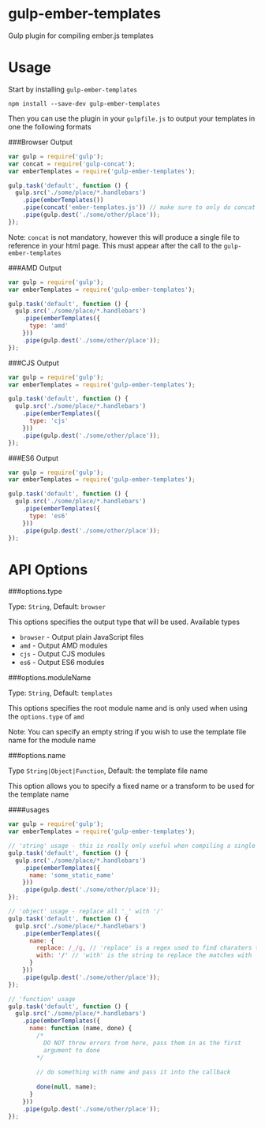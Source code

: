 gulp-ember-templates
====================

Gulp plugin for compiling ember.js templates

Usage
====================
Start by installing ``` gulp-ember-templates ```

```
npm install --save-dev gulp-ember-templates
```

Then you can use the plugin in your ```gulpfile.js``` to output your templates
in one the following formats

###Browser Output

```javascript
var gulp = require('gulp');
var concat = require('gulp-concat');
var emberTemplates = require('gulp-ember-templates');

gulp.task('default', function () {
  gulp.src('./some/place/*.handlebars')
    .pipe(emberTemplates())
    .pipe(concat('ember-templates.js')) // make sure to only do concat after
    .pipe(gulp.dest('./some/other/place'));
});
```

Note: ``` concat ``` is not mandatory, however this will produce a single file
to reference in your html page. This must appear after the call to the 
``` gulp-ember-templates ```

###AMD Output

```javascript
var gulp = require('gulp');
var emberTemplates = require('gulp-ember-templates');

gulp.task('default', function () {
  gulp.src('./some/place/*.handlebars')
    .pipe(emberTemplates({
      type: 'amd'
    }))
    .pipe(gulp.dest('./some/other/place'));
});
```

###CJS Output

```javascript
var gulp = require('gulp');
var emberTemplates = require('gulp-ember-templates');

gulp.task('default', function () {
  gulp.src('./some/place/*.handlebars')
    .pipe(emberTemplates({
      type: 'cjs'
    }))
    .pipe(gulp.dest('./some/other/place'));
});
```

###ES6 Output

```javascript
var gulp = require('gulp');
var emberTemplates = require('gulp-ember-templates');

gulp.task('default', function () {
  gulp.src('./some/place/*.handlebars')
    .pipe(emberTemplates({
      type: 'es6'
    }))
    .pipe(gulp.dest('./some/other/place'));
});
```

API Options
====================

###options.type

Type: ``` String ```,
Default: ``` browser ```

This options specifies the output type that will be used. Available types
* ``` browser ``` - Output plain JavaScript files
* ``` amd ``` - Output AMD modules
* ``` cjs ``` - Output CJS modules
* ``` es6 ``` - Output ES6 modules

###options.moduleName

Type: ``` String ```,
Default: ``` templates ```

This options specifies the root module name and is only used
when using the ``` options.type ``` of ``` amd ```

Note: You can specify an empty string if you wish to use the template file name
for the module name

###options.name

Type ``` String|Object|Function ```,
Default: the template file name

This option allows you to specify a fixed name or a transform to be used for 
the template name

####usages

```javascript
var gulp = require('gulp');
var emberTemplates = require('gulp-ember-templates');

// 'string' usage - this is really only useful when compiling a single template
gulp.task('default', function () {
  gulp.src('./some/place/*.handlebars')
    .pipe(emberTemplates({
      name: 'some_static_name'
    }))
    .pipe(gulp.dest('./some/other/place'));
});

// 'object' usage - replace all '_' with '/'
gulp.task('default', function () {
  gulp.src('./some/place/*.handlebars')
    .pipe(emberTemplates({
      name: {
        replace: /_/g, // 'replace' is a regex used to find charaters to replace
        with: '/' // 'with' is the string to replace the matches with
      }
    }))
    .pipe(gulp.dest('./some/other/place'));
});

// 'function' usage
gulp.task('default', function () {
  gulp.src('./some/place/*.handlebars')
    .pipe(emberTemplates({
      name: function (name, done) {
        /*
          DO NOT throw errors from here, pass them in as the first
          argument to done
        */
        
        // do something with name and pass it into the callback
        
        done(null, name);
      }
    }))
    .pipe(gulp.dest('./some/other/place'));
});
```
